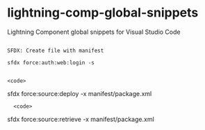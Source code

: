 # lightning-comp-global-snippets
Lightning Component global snippets for Visual Studio Code

<code>
SFDX: Create file with manifest
  </code>
  
  <code>
sfdx force:auth:web:login -s
    </code>
    
    <code>
sfdx force:source:deploy -x manifest/package.xml
      </code>
      
      <code>
sfdx force:source:retrieve -x manifest/package.xml
</code>
